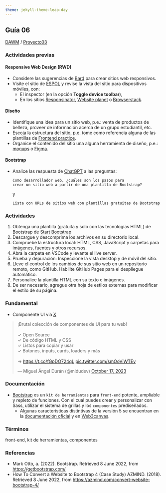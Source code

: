 ```yaml
---
theme: jekyll-theme-leap-day
---
```


## Guía 06

[DAWM](/DAWM/) / [Proyecto03](/DAWM/proyectos/2023/proyecto03)

### Actividades previas

#### Responsive Web Design (RWD)

* Considere las sugerencias de [Bard](bard/guia06-bard01.pdf) para crear sitios web responsivos.
* Visite el sitio de [ESPOL](http://www.espol.edu.ec/) y revise la vista del sitio para dispositivos móviles, con:
	- El inspector (en la opción **Toggle device toolbar**), 
	- En los sitios [Responsinator](http://www.responsinator.com/), [Website planet](https://www.websiteplanet.com/es/webtools/responsive-checker/) o [Browserstack](https://www.browserstack.com/responsive).

#### Diseño

* Identifique una idea para un sitio web, p.e.: venta de productos de belleza, proveer de información acerca de un grupo estudiantil, etc. 
* Escoja la estructura del sitio, p.e. tome como referencia alguna de las plantillas de [Frontend practice](https://www.frontendpractice.com/projects). 
* Organice el contenido del sitio una alguna herramienta de diseño, p.e.: [moqups](https://moqups.com/es/) o [Figma](https://www.figma.com/).

#### Bootstrap

* Analice las respuesta de [ChatGPT](chatgpt/guia06-recomendacion01.png) a las preguntas:

  ```
  Como desarrollador web, ¿cuáles son los pasos para 
  crear un sitio web a partir de una plantilla de Bootstrap?
  ``` 
  y 

  ```
  Lista con URLs de sitios web con plantillas gratuitas de Bootstrap
  ```

### Actividades

1. Obtenga una plantilla (gratuita y solo con las tecnologías HTML) de Bootstrap de [Start Bootstrap](https://startbootstrap.com/?showAngular=false&showVue=false&showPro=false)
2. Descargue y descomprima los archivos en su directorio local. 
3. Compruebe la estructura local: HTML, CSS, JavaScript y carpetas para imágenes, fuentes y otros recursos.
4. Abra la carpeta en VSCode y levante el live server. 
6. Prueba y depuración: Inspeccione la vista desktop y de móvil del sitio.
7. Lleve el control de los cambios de sus sitio web en un repositorio remoto, como GitHub. Habilite GitHub Pages para el despliegue automático.
8. Personalice la plantilla HTML con su texto e imágenes.
9. De ser necesario, agregue otra hoja de estilos externas para modificar el estilo de su página.


### Fundamental

* Componente UI via [X](https://twitter.com/midudev/status/1714277206149796295)

<blockquote class="twitter-tweet"><p lang="es" dir="ltr">¡Brutal colección de componentes de UI para tu web!<br><br>✓ Open Source<br>✓ De código HTML y CSS<br>✓ Listos para copiar y usar<br>✓ Botones, inputs, cards, loaders y más<br><br>→ <a href="https://t.co/fGpDO724qL">https://t.co/fGpDO724qL</a> <a href="https://t.co/smOoViWTEv">pic.twitter.com/smOoViWTEv</a></p>&mdash; Miguel Ángel Durán (@midudev) <a href="https://twitter.com/midudev/status/1714277206149796295?ref_src=twsrc%5Etfw">October 17, 2023</a></blockquote> <script async src="https://platform.twitter.com/widgets.js" charset="utf-8"></script>

### Documentación
 
* [Bootstrap](https://getbootstrap.com/) es un `kit de herramientas` para `front-end` potente, ampliable y repleto de funciones. Con el cual puedes crear y personalizar con Sass, utilizar el sistema de grillas y los `componentes` prediseñados.
	- Algunas características distintivas de la versión 5 se encuentran en la [documentación oficial](https://getbootstrap.com/docs/5.0/migration/) y en [Web3canvas](https://web3canvas.com/convert-bootstrap-4-to-5-migration-guide/).


### Términos

front-end, kit de herramientas, componentes

### Referencias

* Mark Otto, a. (2022). Bootstrap. Retrieved 8 June 2022, from https://getbootstrap.com/
* How To Convert a Website to Bootstrap 4 (Case Study) AZMIND. (2018). Retrieved 8 June 2022, from https://azmind.com/convert-website-bootstrap-4/